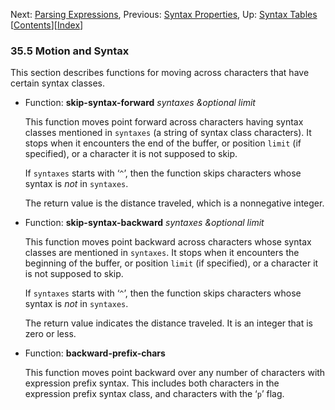 <!-- This is the GNU Emacs Lisp Reference Manual
corresponding to Emacs version 27.2.

Copyright (C) 1990-1996, 1998-2021 Free Software Foundation,
Inc.

Permission is granted to copy, distribute and/or modify this document
under the terms of the GNU Free Documentation License, Version 1.3 or
any later version published by the Free Software Foundation; with the
Invariant Sections being "GNU General Public License," with the
Front-Cover Texts being "A GNU Manual," and with the Back-Cover
Texts as in (a) below.  A copy of the license is included in the
section entitled "GNU Free Documentation License."

(a) The FSF's Back-Cover Text is: "You have the freedom to copy and
modify this GNU manual.  Buying copies from the FSF supports it in
developing GNU and promoting software freedom." -->

<!-- Created by GNU Texinfo 6.7, http://www.gnu.org/software/texinfo/ -->

Next: [Parsing Expressions](Parsing-Expressions.html), Previous: [Syntax Properties](Syntax-Properties.html), Up: [Syntax Tables](Syntax-Tables.html)   \[[Contents](index.html#SEC_Contents "Table of contents")]\[[Index](Index.html "Index")]

### 35.5 Motion and Syntax

This section describes functions for moving across characters that have certain syntax classes.

*   Function: **skip-syntax-forward** *syntaxes \&optional limit*

    This function moves point forward across characters having syntax classes mentioned in `syntaxes` (a string of syntax class characters). It stops when it encounters the end of the buffer, or position `limit` (if specified), or a character it is not supposed to skip.

    If `syntaxes` starts with ‘`^`’, then the function skips characters whose syntax is *not* in `syntaxes`.

    The return value is the distance traveled, which is a nonnegative integer.

<!---->

*   Function: **skip-syntax-backward** *syntaxes \&optional limit*

    This function moves point backward across characters whose syntax classes are mentioned in `syntaxes`. It stops when it encounters the beginning of the buffer, or position `limit` (if specified), or a character it is not supposed to skip.

    If `syntaxes` starts with ‘`^`’, then the function skips characters whose syntax is *not* in `syntaxes`.

    The return value indicates the distance traveled. It is an integer that is zero or less.

<!---->

*   Function: **backward-prefix-chars**

    This function moves point backward over any number of characters with expression prefix syntax. This includes both characters in the expression prefix syntax class, and characters with the ‘`p`’ flag.

